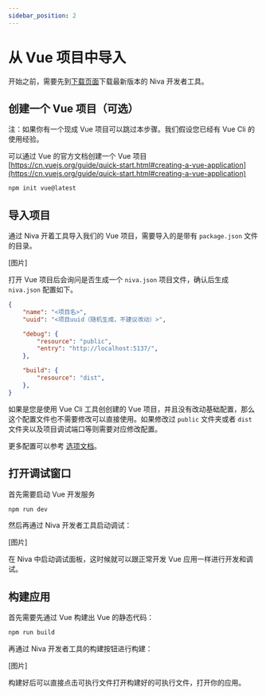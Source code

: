 ```yaml
---
sidebar_position: 2
---
```


# 从 Vue 项目中导入

开始之前，需要先到[下载页面](https://github.com/bramblex/niva/releases)下载最新版本的 Niva 开发者工具。

## 创建一个 Vue 项目（可选）

注：如果你有一个现成 Vue 项目可以跳过本步骤。我们假设您已经有 Vue Cli 的使用经验。

可以通过 Vue 的官方文档创建一个 Vue 项目 [https://cn.vuejs.org/guide/quick-start.html#creating-a-vue-application](https://cn.vuejs.org/guide/quick-start.html#creating-a-vue-application)

```bash
npm init vue@latest
```

## 导入项目

通过 Niva 开着工具导入我们的 Vue 项目，需要导入的是带有 `package.json` 文件的目录。

[图片]

打开 Vue 项目后会询问是否生成一个 `niva.json` 项目文件，确认后生成 `niva.json` 配置如下。

```json
{
	"name": "<项目名>",
	"uuid": "<项目uuid（随机生成，不建议改动）>",

	"debug": {
		"resource": "public",
		"entry": "http://localhost:5137/",
	},

	"build": {
		"resource": "dist",
	},
}
```

如果是您是使用 Vue Cli 工具创创建的 Vue 项目，并且没有改动基础配置，那么这个配置文件也不需要修改可以直接使用。如果修改过 `public` 文件夹或者 `dist` 文件夹以及项目调试端口等则需要对应修改配置。

更多配置可以参考 [选项文档](/docs/options/project)。


## 打开调试窗口

首先需要启动 Vue 开发服务

```bash
npm run dev
```

然后再通过 Niva 开发者工具启动调试：

[图片]

在 Niva 中启动调试面板，这时候就可以跟正常开发 Vue 应用一样进行开发和调试。


## 构建应用

首先需要先通过 Vue 构建出 Vue 的静态代码：

```bash
npm run build
```

再通过 Niva 开发者工具的构建按钮进行构建：

[图片]

构建好后可以直接点击可执行文件打开构建好的可执行文件，打开你的应用。
